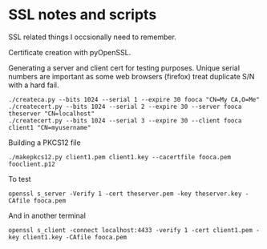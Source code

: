 SSL notes and scripts
=====================

SSL related things I occsionally need to remember.

Certificate creation with pyOpenSSL.

Generating a server and client cert for testing purposes.
Unique serial numbers are important as some web browsers (firefox) treat duplicate S/N with a hard fail.

    ./createca.py --bits 1024 --serial 1 --expire 30 fooca "CN=My CA,O=Me"
    ./createcert.py --bits 1024 --serial 2 --expire 30 --server fooca theserver "CN=localhost"
    ./createcert.py --bits 1024 --serial 3 --expire 30 --client fooca client1 "CN=myusername"

Building a PKCS12 file

    ./makepkcs12.py client1.pem client1.key --cacertfile fooca.pem fooclient.p12

To test

    openssl s_server -Verify 1 -cert theserver.pem -key theserver.key -CAfile fooca.pem

And in another terminal

    openssl s_client -connect localhost:4433 -verify 1 -cert client1.pem -key client1.key -CAfile fooca.pem
